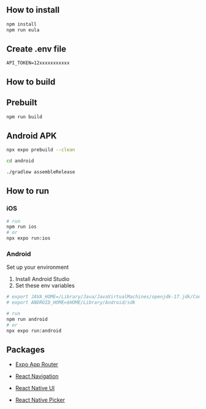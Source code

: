 ## How to install

```sh
npm install
npm run eula
```

## Create .env file

```
API_TOKEN=12xxxxxxxxxxx

```

## How to build

## Prebuilt

```sh
npm run build
```

## Android APK

```sh
npx expo prebuild --clean

cd android

./gradlew assembleRelease

```

## How to run

### iOS

```sh
# run
npm run ios
# or
npx expo run:ios
```

### Android

Set up your environment

1. Install Android Studio
2. Set these env variables

```sh
# export JAVA_HOME=/Library/Java/JavaVirtualMachines/openjdk-17.jdk/Contents/Home
# export ANDROID_HOME=$HOME/Library/Android/sdk
```

```sh
# run
npm run android
# or
npx expo run:android
```

## Packages

- [Expo App Router](https://docs.expo.dev/router/create-pages/)
- [React Navigation](https://reactnavigation.org/docs/header-buttons)

- [React Native UI](https://reactnativeelements.com/)
- [React Native Picker](https://github.com/react-native-picker/picker)
